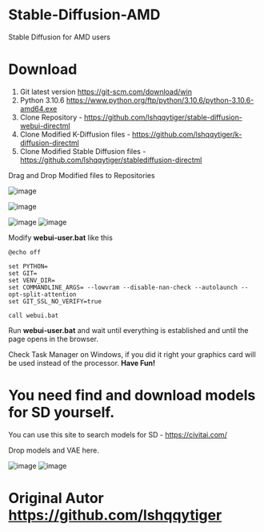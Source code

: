# Stable-Diffusion-AMD
Stable Diffusion for AMD users

# Download
1. Git latest version https://git-scm.com/download/win
2. Python 3.10.6 https://www.python.org/ftp/python/3.10.6/python-3.10.6-amd64.exe
3. Clone Repository - https://github.com/lshqqytiger/stable-diffusion-webui-directml
4. Clone Modified K-Diffusion files - https://github.com/lshqqytiger/k-diffusion-directml
5. Clone Modified Stable Diffusion files - https://github.com/lshqqytiger/stablediffusion-directml

Drag and Drop Modified files to Repositories

![image](https://user-images.githubusercontent.com/36568154/222983018-f5f894f8-ea2d-478a-9262-abaf773dae7f.png)

![image](https://user-images.githubusercontent.com/36568154/222983031-04583f42-0dec-4bd7-9a14-f06b868d3ed0.png)

![image](https://user-images.githubusercontent.com/36568154/222984536-8a22f190-c673-469d-9300-f38b27ad05c6.png) ![image](https://user-images.githubusercontent.com/36568154/222984590-3fa136f9-ad91-4362-bdeb-53ff772e33ad.png)

Modify **webui-user.bat** like this 
```
@echo off

set PYTHON=
set GIT=
set VENV_DIR=
set COMMANDLINE_ARGS= --lowvram --disable-nan-check --autolaunch --opt-split-attention
set GIT_SSL_NO_VERIFY=true

call webui.bat
```


Run **webui-user.bat** and wait until everything is established and until the page opens in the browser.

Check Task Manager on Windows, if you did it right your graphics card will be used instead of the processor.
**Have Fun!**

# You need find and download models for SD yourself.
You can use this site to search models for SD - https://civitai.com/

Drop models and VAE here.

![image](https://user-images.githubusercontent.com/36568154/222983954-d8551185-f7c8-4d61-b901-c6255214ccec.png)
![image](https://user-images.githubusercontent.com/36568154/222983977-e17cc0d9-fa25-435a-8594-807342294083.png)

# Original Autor https://github.com/lshqqytiger
